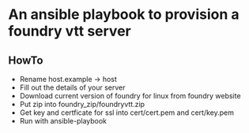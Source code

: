 # An ansible playbook to provision a foundry vtt server

## HowTo
* Rename host.example -> host
* Fill out the details of your server
* Download current version of foundry for linux from foundry website
* Put zip into foundry_zip/foundryvtt.zip
* Get key and certficate for ssl into cert/cert.pem and cert/key.pem
* Run with ansible-playbook